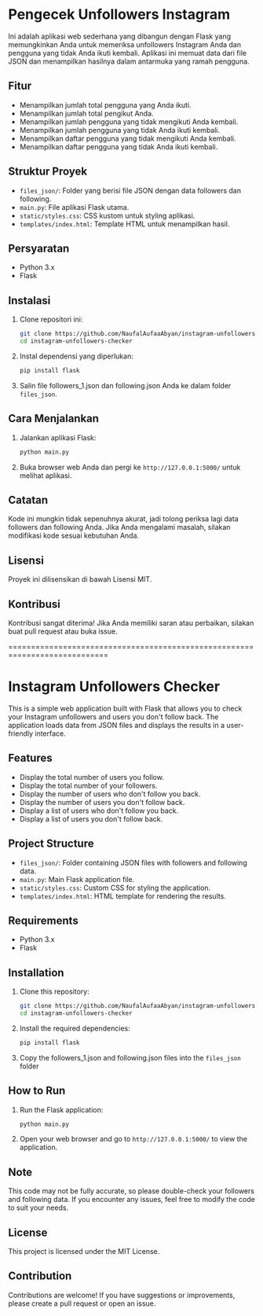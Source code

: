 # Pengecek Unfollowers Instagram

Ini adalah aplikasi web sederhana yang dibangun dengan Flask yang memungkinkan Anda untuk memeriksa unfollowers Instagram Anda dan pengguna yang tidak Anda ikuti kembali. Aplikasi ini memuat data dari file JSON dan menampilkan hasilnya dalam antarmuka yang ramah pengguna.

## Fitur

- Menampilkan jumlah total pengguna yang Anda ikuti.
- Menampilkan jumlah total pengikut Anda.
- Menampilkan jumlah pengguna yang tidak mengikuti Anda kembali.
- Menampilkan jumlah pengguna yang tidak Anda ikuti kembali.
- Menampilkan daftar pengguna yang tidak mengikuti Anda kembali.
- Menampilkan daftar pengguna yang tidak Anda ikuti kembali.

## Struktur Proyek

- `files_json/`: Folder yang berisi file JSON dengan data followers dan following.
- `main.py`: File aplikasi Flask utama.
- `static/styles.css`: CSS kustom untuk styling aplikasi.
- `templates/index.html`: Template HTML untuk menampilkan hasil.

## Persyaratan

- Python 3.x
- Flask

## Instalasi

1. Clone repositori ini:
    ```sh
    git clone https://github.com/NaufalAufaaAbyan/instagram-unfollowers-checker.git
    cd instagram-unfollowers-checker
    ```

2. Instal dependensi yang diperlukan:
    ```sh
    pip install flask
    ```

3. Salin file followers_1.json dan following.json Anda ke dalam folder `files_json`.

## Cara Menjalankan

1. Jalankan aplikasi Flask:
    ```sh
    python main.py
    ```

2. Buka browser web Anda dan pergi ke `http://127.0.0.1:5000/` untuk melihat aplikasi.

## Catatan

Kode ini mungkin tidak sepenuhnya akurat, jadi tolong periksa lagi data followers dan following Anda. Jika Anda mengalami masalah, silakan modifikasi kode sesuai kebutuhan Anda.

## Lisensi

Proyek ini dilisensikan di bawah Lisensi MIT.

## Kontribusi

Kontribusi sangat diterima! Jika Anda memiliki saran atau perbaikan, silakan buat pull request atau buka issue.


============================================================================


# Instagram Unfollowers Checker

This is a simple web application built with Flask that allows you to check your Instagram unfollowers and users you don't follow back. The application loads data from JSON files and displays the results in a user-friendly interface.

## Features

- Display the total number of users you follow.
- Display the total number of your followers.
- Display the number of users who don't follow you back.
- Display the number of users you don't follow back.
- Display a list of users who don't follow you back.
- Display a list of users you don't follow back.

## Project Structure

- `files_json/`: Folder containing JSON files with followers and following data.
- `main.py`: Main Flask application file.
- `static/styles.css`: Custom CSS for styling the application.
- `templates/index.html`: HTML template for rendering the results.

## Requirements

- Python 3.x
- Flask

## Installation

1. Clone this repository:
    ```sh
    git clone https://github.com/NaufalAufaaAbyan/instagram-unfollowers-checker.git
    cd instagram-unfollowers-checker
    ```

2. Install the required dependencies:
    ```sh
    pip install flask
    ```

3. Copy the followers_1.json and following.json files into the `files_json` folder

## How to Run

1. Run the Flask application:
    ```sh
    python main.py
    ```

2. Open your web browser and go to `http://127.0.0.1:5000/` to view the application.

## Note

This code may not be fully accurate, so please double-check your followers and following data. If you encounter any issues, feel free to modify the code to suit your needs.

## License

This project is licensed under the MIT License.

## Contribution

Contributions are welcome! If you have suggestions or improvements, please create a pull request or open an issue.
